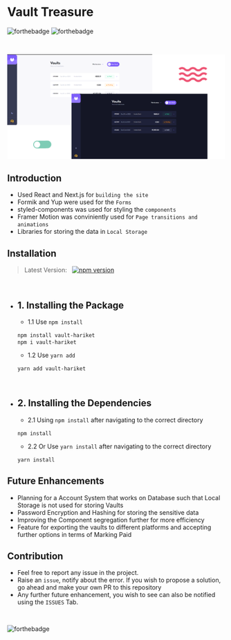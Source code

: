 # Vault Treasure
![forthebadge](https://forthebadge.com/images/badges/made-with-javascript.svg) ![forthebadge](https://forthebadge.com/images/badges/built-with-love.svg) 

<br>

![Design Vault Treasure](./public/preview.png)

## Introduction
- Used React and Next.js for `building the site`
- Formik and Yup were used for the `Forms`
- styled-components was used for styling the `components`
- Framer Motion was conviniently used for `Page transitions and animations`
- Libraries for storing the data in `Local Storage`

## Installation
> Latest Version: &nbsp;
> [![npm version](https://img.shields.io/badge/NPM%20Package%3A%20vault--hariket-2.1.1-green?style=for-the-badge&logo=npm)](https://www.npmjs.com/package/vault-hariket)

<br>

- ## 1. Installing the Package
    - 1.1 Use `npm install`
    ```
    npm install vault-hariket
    npm i vault-hariket
    ```

    - 1.2 Use `yarn add`
    ```
    yarn add vault-hariket
    ```
<br>

- ## 2. Installing the Dependencies
    - 2.1 Using `npm install` after navigating to the correct directory
    ```
    npm install
    ```

    - 2.2 Or Use `yarn install` after navigating to the correct directory
    ```
    yarn install
    ```

## Future Enhancements
- Planning for a Account System that works on Database such that Local Storage is not used for storing Vaults
- Password Encryption and Hashing for storing the sensitive data 
- Improving the Component segregation further for more efficiency
- Feature for exporting the vaults to different platforms and accepting further options in terms of Marking Paid

## Contribution
- Feel free to report any issue in the project. 
- Raise an `issue`, notify about the error. If you wish to propose a solution, go ahead and make your own PR to this repository
- Any further future enhancement, you wish to see can also be notified using the `ISSUES` Tab.
<br>

![forthebadge](https://forthebadge.com/images/badges/powered-by-pull-requests.svg)
